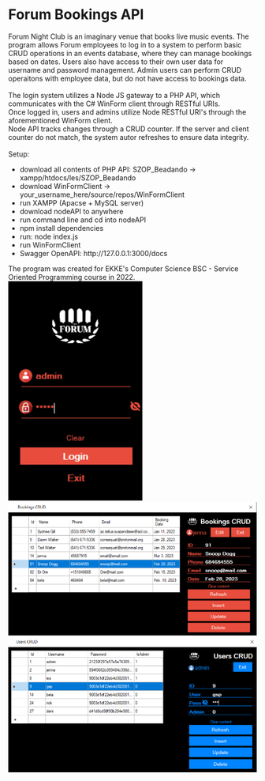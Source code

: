 # Forum Bookings API
Forum Night Club is an imaginary venue that books live music events. The program allows Forum employees to log in to a system to perform basic CRUD operations in an events database, where they can manage bookings based on dates. Users also have access to their own user data for username and password management. Admin users can perform CRUD operaitons with employee data, but do not have access to bookings data.<br>
<br>
The login system utilizes a Node JS gateway to a PHP API, which communicates with the C# WinForm client through RESTful URIs.<br>
Once logged in, users and admins utilize Node RESTful URI's through the aforementioned WinForm client.<br>
Node API tracks changes through a CRUD counter. If the server and client counter do not match, the system autor refreshes to ensure data integrity.<br>
<br>
Setup:
<ul>
  <li>download all contents of PHP API: SZOP_Beadando -> xampp/htdocs/les/SZOP_Beadando</li>
  <li>download WinFormClient -> your_username_here/source/repos/WinFormClient</li>
  <li>run XAMPP (Apacse + MySQL server)</li>
  <li>download nodeAPI to anywhere</li>
  <li>run command line and cd into nodeAPI</li>
  <li>npm install dependencies</li>
  <li>run: node index.js</li>
  <li>run WinFormClient</li>
  <li>Swagger OpenAPI: http://127.0.0.1:3000/docs</li>
</ul>

The program was created for EKKE's Computer Science BSC - Service Oriented Programming course in 2022.
<img src="https://github.com/CoGn151oN/forum_bookings_api/blob/main/demo_img/login.PNG?raw=true"><br>
<img src="https://github.com/CoGn151oN/forum_bookings_api/blob/main/demo_img/users.PNG?raw=true"><br>
<img src="https://github.com/CoGn151oN/forum_bookings_api/blob/main/demo_img/admin.PNG?raw=true">
